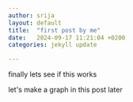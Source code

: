 ```yaml
---
author: srija
layout: default
title:  "first post by me"
date:   2024-09-17 11:21:04 +0200
categories: jekyll update

---
```



finally lets see if this works

let's make a graph in this post later


